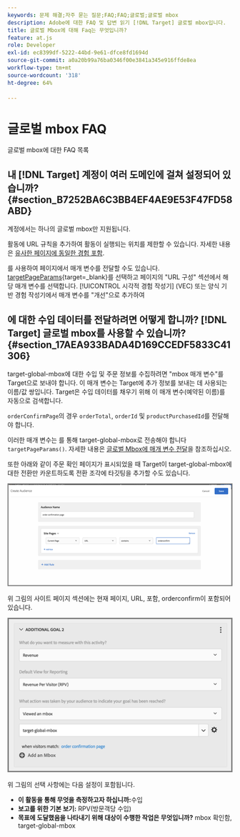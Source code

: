 ```yaml
---
keywords: 문제 해결;자주 묻는 질문;FAQ;FAQ;글로벌;글로벌 mbox
description: Adobe에 대한 FAQ 및 답변 읽기 [!DNL Target] 글로벌 mbox입니다.
title: 글로벌 Mbox에 대해 Faq는 무엇입니까?
feature: at.js
role: Developer
exl-id: ec8399df-5222-44bd-9e61-dfce8fd1694d
source-git-commit: a0a20b99a76ba0346f00e3841a345e916ffde8ea
workflow-type: tm+mt
source-wordcount: '318'
ht-degree: 64%

---
```


# 글로벌 mbox FAQ

글로벌 mbox에 대한 FAQ 목록

## 내 [!DNL Target] 계정이 여러 도메인에 걸쳐 설정되어 있습니까? {#section_B7252BA6C3BB4EF4AE9E53F47FD58ABD}

계정에서는 하나의 글로벌 mbox만 지원됩니다.

활동에 URL 규칙을 추가하여 활동이 실행되는 위치를 제한할 수 있습니다. 자세한 내용은 [유사한 페이지에 동일한 경험 포함](/help/main/c-experiences/c-visual-experience-composer/temtest.md#task_2539D51A18044F82B0D9895636546781).

를 사용하여 페이지에서 매개 변수를 전달할 수도 있습니다. [targetPageParams](https://developer.adobe.com/target/implement/client-side/atjs/atjs-functions/targetpageparams/){target=_blank}를 선택하고 페이지의 &quot;URL 구성&quot; 섹션에서 해당 매개 변수를 선택합니다. [!UICONTROL 시각적 경험 작성기] (VEC) 또는 양식 기반 경험 작성기에서 매개 변수를 &quot;개선&quot;으로 추가하여

## 에 대한 수입 데이터를 전달하려면 어떻게 합니까? [!DNL Target] 글로벌 mbox를 사용할 수 있습니까? {#section_17AEA933BADA4D169CCEDF5833C41306}

target-global-mbox에 대한 수입 및 주문 정보를 수집하려면 &quot;mbox 매개 변수&quot;를 Target으로 보내야 합니다. 이 매개 변수는 Target에 추가 정보를 보내는 데 사용되는 이름/값 쌍입니다. Target은 수입 데이터를 채우기 위해 이 매개 변수(예약된 이름)를 자동으로 검색합니다.

`orderConfirmPage`의 경우 `orderTotal`, `orderId` 및 `productPurchasedId`를 전달해야 합니다. 

이러한 매개 변수는 를 통해 target-global-mbox로 전송해야 합니다 `targetPageParams()`. 자세한 내용은 [글로벌 Mbox에 매개 변수 전달](https://developer.adobe.com/target/implement/client-side/atjs/global-mbox/pass-parameters-to-global-mbox/)을 참조하십시오.

또한 아래와 같이 주문 확인 페이지가 표시되었을 때 Target이 target-global-mbox에 대한 전환만 카운트하도록 전환 조각에 타깃팅을 추가할 수도 있습니다.

![](assets/revenue1.png)

위 그림의 사이트 페이지 섹션에는 현재 페이지, URL, 포함, orderconfirm이 포함되어 있습니다.

![](assets/revenue2.png)

위 그림의 선택 사항에는 다음 설정이 포함됩니다.

* **이 활동을 통해 무엇을 측정하고자 하십니까:**&#x200B;수입
* **보고를 위한 기본 보기:** RPV(방문객당 수입)
* **목표에 도달했음을 나타내기 위해 대상이 수행한 작업은 무엇입니까?** mbox 확인함, target-global-mbox
